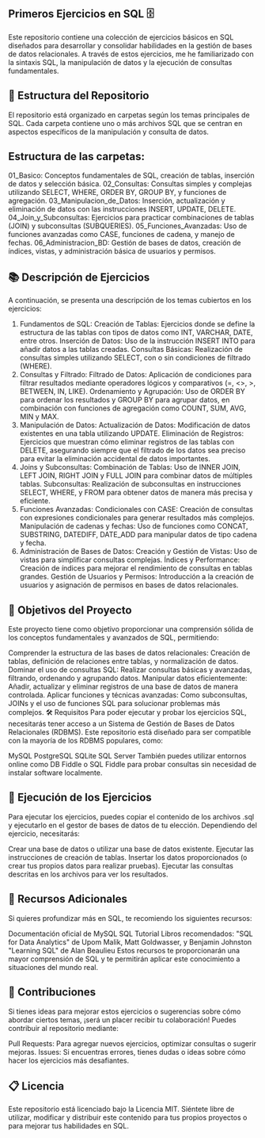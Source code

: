 ## Primeros Ejercicios en SQL 🗄️
Este repositorio contiene una colección de ejercicios básicos en SQL diseñados para desarrollar y consolidar habilidades en la gestión de bases de datos relacionales. A través de estos ejercicios, me he familiarizado con la sintaxis SQL, la manipulación de datos y la ejecución de consultas fundamentales.

## 📂 Estructura del Repositorio
El repositorio está organizado en carpetas según los temas principales de SQL. Cada carpeta contiene uno o más archivos SQL que se centran en aspectos específicos de la manipulación y consulta de datos.

## Estructura de las carpetas:
01_Basico: Conceptos fundamentales de SQL, creación de tablas, inserción de datos y selección básica.
02_Consultas: Consultas simples y complejas utilizando SELECT, WHERE, ORDER BY, GROUP BY, y funciones de agregación.
03_Manipulacion_de_Datos: Inserción, actualización y eliminación de datos con las instrucciones INSERT, UPDATE, DELETE.
04_Join_y_Subconsultas: Ejercicios para practicar combinaciones de tablas (JOIN) y subconsultas (SUBQUERIES).
05_Funciones_Avanzadas: Uso de funciones avanzadas como CASE, funciones de cadena, y manejo de fechas.
06_Administracion_BD: Gestión de bases de datos, creación de índices, vistas, y administración básica de usuarios y permisos.

## 📚 Descripción de Ejercicios
A continuación, se presenta una descripción de los temas cubiertos en los ejercicios:

1. Fundamentos de SQL:
Creación de Tablas: Ejercicios donde se define la estructura de las tablas con tipos de datos como INT, VARCHAR, DATE, entre otros.
Inserción de Datos: Uso de la instrucción INSERT INTO para añadir datos a las tablas creadas.
Consultas Básicas: Realización de consultas simples utilizando SELECT, con o sin condiciones de filtrado (WHERE).
2. Consultas y Filtrado:
Filtrado de Datos: Aplicación de condiciones para filtrar resultados mediante operadores lógicos y comparativos (=, <>, >, BETWEEN, IN, LIKE).
Ordenamiento y Agrupación: Uso de ORDER BY para ordenar los resultados y GROUP BY para agrupar datos, en combinación con funciones de agregación como COUNT, SUM, AVG, MIN y MAX.
3. Manipulación de Datos:
Actualización de Datos: Modificación de datos existentes en una tabla utilizando UPDATE.
Eliminación de Registros: Ejercicios que muestran cómo eliminar registros de las tablas con DELETE, asegurando siempre que el filtrado de los datos sea preciso para evitar la eliminación accidental de datos importantes.
4. Joins y Subconsultas:
Combinación de Tablas: Uso de INNER JOIN, LEFT JOIN, RIGHT JOIN y FULL JOIN para combinar datos de múltiples tablas.
Subconsultas: Realización de subconsultas en instrucciones SELECT, WHERE, y FROM para obtener datos de manera más precisa y eficiente.
5. Funciones Avanzadas:
Condicionales con CASE: Creación de consultas con expresiones condicionales para generar resultados más complejos.
Manipulación de cadenas y fechas: Uso de funciones como CONCAT, SUBSTRING, DATEDIFF, DATE_ADD para manipular datos de tipo cadena y fecha.
6. Administración de Bases de Datos:
Creación y Gestión de Vistas: Uso de vistas para simplificar consultas complejas.
Índices y Performance: Creación de índices para mejorar el rendimiento de consultas en tablas grandes.
Gestión de Usuarios y Permisos: Introducción a la creación de usuarios y asignación de permisos en bases de datos relacionales.

## 🎯 Objetivos del Proyecto
Este proyecto tiene como objetivo proporcionar una comprensión sólida de los conceptos fundamentales y avanzados de SQL, permitiendo:

Comprender la estructura de las bases de datos relacionales: Creación de tablas, definición de relaciones entre tablas, y normalización de datos.
Dominar el uso de consultas SQL: Realizar consultas básicas y avanzadas, filtrando, ordenando y agrupando datos.
Manipular datos eficientemente: Añadir, actualizar y eliminar registros de una base de datos de manera controlada.
Aplicar funciones y técnicas avanzadas: Como subconsultas, JOINs y el uso de funciones SQL para solucionar problemas más complejos.
🛠 Requisitos
Para poder ejecutar y probar los ejercicios SQL, necesitarás tener acceso a un Sistema de Gestión de Bases de Datos Relacionales (RDBMS). Este repositorio está diseñado para ser compatible con la mayoría de los RDBMS populares, como:

MySQL
PostgreSQL
SQLite
SQL Server
También puedes utilizar entornos online como DB Fiddle o SQL Fiddle para probar consultas sin necesidad de instalar software localmente.

## 🌟 Ejecución de los Ejercicios
Para ejecutar los ejercicios, puedes copiar el contenido de los archivos .sql y ejecutarlo en el gestor de bases de datos de tu elección. Dependiendo del ejercicio, necesitarás:

Crear una base de datos o utilizar una base de datos existente.
Ejecutar las instrucciones de creación de tablas.
Insertar los datos proporcionados (o crear tus propios datos para realizar pruebas).
Ejecutar las consultas descritas en los archivos para ver los resultados.

## 📖 Recursos Adicionales
Si quieres profundizar más en SQL, te recomiendo los siguientes recursos:

Documentación oficial de MySQL
SQL Tutorial
Libros recomendados:
"SQL for Data Analytics" de Upom Malik, Matt Goldwasser, y Benjamin Johnston
"Learning SQL" de Alan Beaulieu
Estos recursos te proporcionarán una mayor comprensión de SQL y te permitirán aplicar este conocimiento a situaciones del mundo real.

## 🚀 Contribuciones
Si tienes ideas para mejorar estos ejercicios o sugerencias sobre cómo abordar ciertos temas, ¡será un placer recibir tu colaboración! Puedes contribuir al repositorio mediante:

Pull Requests: Para agregar nuevos ejercicios, optimizar consultas o sugerir mejoras.
Issues: Si encuentras errores, tienes dudas o ideas sobre cómo hacer los ejercicios más desafiantes.

## 📋 Licencia
Este repositorio está licenciado bajo la Licencia MIT. Siéntete libre de utilizar, modificar y distribuir este contenido para tus propios proyectos o para mejorar tus habilidades en SQL.

